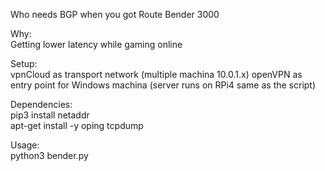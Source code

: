 Who needs BGP when you got Route Bender 3000

Why:<br />
Getting lower latency while gaming online

Setup:<br />
vpnCloud as transport network (multiple machina 10.0.1.x)
openVPN as entry point for Windows machina (server runs on RPi4 same as the script)

Dependencies:<br />
pip3 install netaddr<br />
apt-get install -y oping tcpdump

Usage:<br />
python3 bender.py
